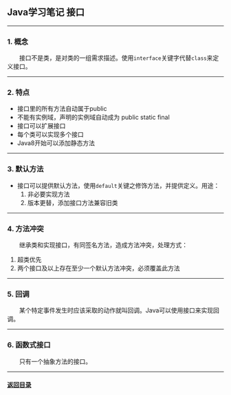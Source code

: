 ## Java学习笔记 接口
---
### 1. 概念

&emsp;&emsp;接口不是类，是对类的一组需求描述。使用`interface`关键字代替`class`来定义接口。

---
### 2. 特点

+ 接口里的所有方法自动属于public
+ 不能有实例域，声明的实例域自动成为 public static final
+ 接口可以扩展接口
+ 每个类可以实现多个接口
+ Java8开始可以添加静态方法

---
### 3. 默认方法

+ 接口可以提供默认方法，使用`default`关键之修饰方法，并提供定义。用途：
    1. 非必要实现方法
    2. 版本更替，添加接口方法兼容旧类

---
### 4. 方法冲突

&emsp;&emsp;继承类和实现接口，有同签名方法，造成方法冲突，处理方式：
1. 超类优先
2. 两个接口及以上存在至少一个默认方法冲突，必须覆盖此方法

---
### 5. 回调

&emsp;&emsp;某个特定事件发生时应该采取的动作就叫回调。Java可以使用接口来实现回调。

---
### 6. 函数式接口

&emsp;&emsp;只有一个抽象方法的接口。

---
#### [返回目录](./)
